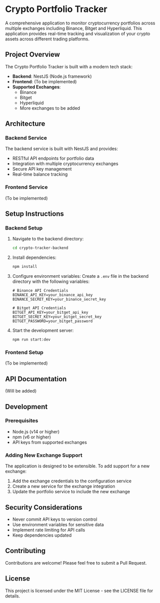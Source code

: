 # Crypto Portfolio Tracker

A comprehensive application to monitor cryptocurrency portfolios across multiple exchanges including Binance, Bitget and Hyperliquid. This application provides real-time tracking and visualization of your crypto assets across different trading platforms.

## Project Overview

The Crypto Portfolio Tracker is built with a modern tech stack:

- **Backend**: NestJS (Node.js framework)
- **Frontend**: (To be implemented)
- **Supported Exchanges**: 
  - Binance
  - Bitget
  - Hyperliquid
  - More exchanges to be added

## Architecture

### Backend Service

The backend service is built with NestJS and provides:

- RESTful API endpoints for portfolio data
- Integration with multiple cryptocurrency exchanges
- Secure API key management
- Real-time balance tracking

### Frontend Service

(To be implemented)

## Setup Instructions

### Backend Setup

1. Navigate to the backend directory:
   ```bash
   cd crypto-tracker-backend
   ```

2. Install dependencies:
   ```bash
   npm install
   ```

3. Configure environment variables:
   Create a `.env` file in the backend directory with the following variables:
   ```env
   # Binance API Credentials
   BINANCE_API_KEY=your_binance_api_key
   BINANCE_SECRET_KEY=your_binance_secret_key

   # Bitget API Credentials
   BITGET_API_KEY=your_bitget_api_key
   BITGET_SECRET_KEY=your_bitget_secret_key
   BITGET_PASSWORD=your_bitget_password
   ```

4. Start the development server:
   ```bash
   npm run start:dev
   ```

### Frontend Setup

(To be implemented)

## API Documentation

(Will be added)

## Development

### Prerequisites

- Node.js (v14 or higher)
- npm (v6 or higher)
- API keys from supported exchanges

### Adding New Exchange Support

The application is designed to be extensible. To add support for a new exchange:

1. Add the exchange credentials to the configuration service
2. Create a new service for the exchange integration
3. Update the portfolio service to include the new exchange

## Security Considerations

- Never commit API keys to version control
- Use environment variables for sensitive data
- Implement rate limiting for API calls
- Keep dependencies updated

## Contributing

Contributions are welcome! Please feel free to submit a Pull Request.

## License

This project is licensed under the MIT License - see the LICENSE file for details.